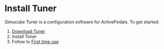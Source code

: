 # Install Tuner

Simucube Tuner is a configuration software for ActivePedals. To get started:

1. [Download Tuner](../Tuner/Download.md)
2. Install Tuner
3. Follow to [First time use](Software/First%20use.md)



